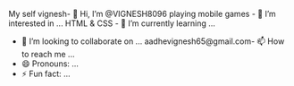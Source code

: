 My self vignesh- 👋 Hi, I’m @VIGNESH8096
playing mobile games - 👀 I’m interested in ...
HTML & CSS - 🌱 I’m currently learning ...
- 💞️ I’m looking to collaborate on ...
aadhevignesh65@gmail.com- 📫 How to reach me ...
- 😄 Pronouns: ...
- ⚡ Fun fact: ...

<!---
VIGNESH8096/VIGNESH8096 is a ✨ special ✨ repository because its `README.md` (this file) appears on your GitHub profile.
You can click the Preview link to take a look at your changes.
--->
